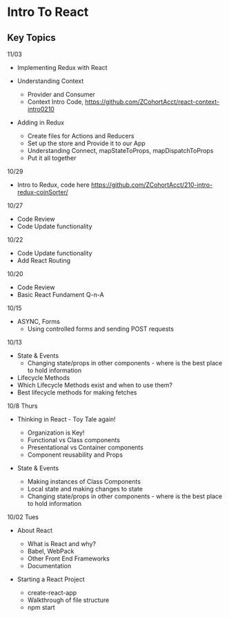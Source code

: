 # Intro To React

## Key Topics
11/03
* Implementing Redux with React

* Understanding Context
  * Provider and Consumer
  * Context Intro Code, https://github.com/ZCohortAcct/react-context-intro0210

* Adding in Redux
  * Create files for Actions and Reducers
  * Set up the store and Provide it to our App
  * Understanding Connect, mapStateToProps, mapDispatchToProps
  * Put it all together

10/29
* Intro to Redux, code here https://github.com/ZCohortAcct/210-intro-redux-coinSorter/

10/27 
* Code Review
* Code Update functionality

10/22
* Code Update functionality
* Add React Routing  

10/20
* Code Review
* Basic React Fundament Q-n-A


10/15
* ASYNC, Forms
  * Using controlled forms and sending POST requests


10/13
* State & Events
  * Changing state/props in other components - where is the best place to hold information
* Lifecycle Methods
* Which Lifecycle Methods exist and when to use them?
* Best lifecycle methods for making fetches


10/8 Thurs
* Thinking in React - Toy Tale again!
  * Organization is Key!
  * Functional vs Class components
  * Presentational vs Container components
  * Component reusability and Props

* State & Events
  * Making instances of Class Components
  * Local state and making changes to state
  * Changing state/props in other components - where is the best place to hold information

10/02 Tues
* About React
  * What is React and why?
  * Babel, WebPack
  * Other Front End Frameworks
  * Documentation

* Starting a React Project
  * create-react-app
  * Walkthrough of file structure
  * npm start
  